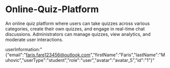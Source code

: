 # Online-Quiz-Platform

An online quiz platform where users can take quizzes across various categories, create their own quizzes, and engage in real-time chat discussions. Administrators can manage quizzes, view analytics, and moderate user interactions.

userInformation:"{"email":"faris.fare123456@outlook.com","firstName":"Faris","lastName":"Muhovic","userType":"student","role":"user","avatar":"avatar_5","id":"1"}"
